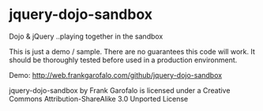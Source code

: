 jquery-dojo-sandbox
===================

Dojo &amp; jQuery ..playing together in the sandbox

This is just a demo / sample. There are no guarantees this code will work. It should be thoroughly tested before used in a production environment.

Demo: http://web.frankgarofalo.com/github/jquery-dojo-sandbox

jquery-dojo-sandbox by Frank Garofalo is licensed under a Creative Commons Attribution-ShareAlike 3.0 Unported License
